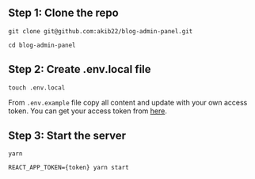 ## Step 1: Clone the repo

```
git clone git@github.com:akib22/blog-admin-panel.git

cd blog-admin-panel
```

## Step 2: Create .env.local file

```
touch .env.local
```

From `.env.example` file copy all content and update with your own access token. You can get your access token from [here](https://gorest.co.in/access-token).

## Step 3: Start the server

```
yarn

REACT_APP_TOKEN={token} yarn start
```
